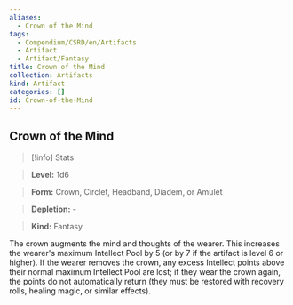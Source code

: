 ```yaml
---
aliases:
  - Crown of the Mind
tags:
  - Compendium/CSRD/en/Artifacts
  - Artifact
  - Artifact/Fantasy
title: Crown of the Mind
collection: Artifacts
kind: Artifact
categories: []
id: Crown-of-the-Mind
---
```

## Crown of the Mind    
>[!info] Stats    
> **Level:** 1d6    
> **Form:** Crown, Circlet, Headband, Diadem, or Amulet    
> **Depletion:** -    
> **Kind:** Fantasy  
    
The crown augments the mind and thoughts of the wearer. This increases the wearer's maximum Intellect Pool by 5 (or by 7 if the artifact is level 6 or higher). If the wearer removes the crown, any excess Intellect points above their normal maximum Intellect Pool are lost; if they wear the crown again, the points do not automatically return (they must be restored with recovery rolls, healing magic, or similar effects).
